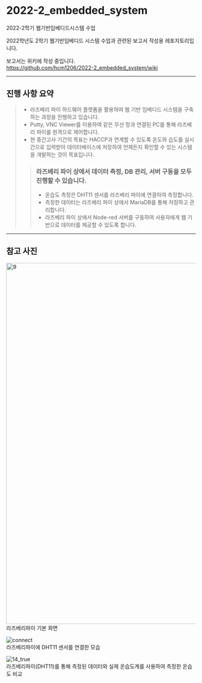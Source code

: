 # 2022-2_embedded_system
2022-2학기 웹기반임베디드시스템 수업

2022학년도 2학기 웹기반임베디드 시스템 수업과 관련된 보고서 작성용 레포지토리입니다.

보고서는 위키에 작성 중입니다.  
https://github.com/hcm1206/2022-2_embedded_system/wiki
***
## 진행 사항 요약
> - 라즈베리 파이 하드웨어 플랫폼을 활용하여 웹 기반 임베디드 시스템을 구축하는 과정을 진행하고 있습니다.  
> - Putty, VNC Viewer를 이용하여 같은 무선 망과 연결된 PC를 통해 라즈베리 파이를 원격으로 제어합니다.
> - 현 중간고사 기간의 목표는 HACCP과 연계할 수 있도록 온도와 습도를 실시간으로 입력받아 데이터베이스에 저장하여 언제든지 확인할 수 있는 시스템을 개발하는 것이 목표입니다.
> 
>> ### 라즈베리 파이 상에서 데이터 측정, DB 관리, 서버 구동을 모두 진행할 수 있습니다.
>> - 온습도 측정은 DHT11 센서를 라즈베리 파이에 연결하여 측정합니다.
>> - 측정한 데이터는 라즈베리 파이 상에서 MariaDB를 통해 저장하고 관리합니다.
>> - 라즈베리 파이 상에서 Node-red 서버를 구동하여 사용자에게 웹 기반으로 데이터를 제공할 수 있도록 합니다.


***
## 참고 사진
<img width="961" alt="9" src="https://user-images.githubusercontent.com/96714275/195824361-23d51cbf-aae5-4013-8b7b-c58181ae9577.PNG">  
라즈베리파이 기본 화면  
  
![connect](https://user-images.githubusercontent.com/96714275/195824220-ceb92fd7-1382-4910-a525-fac09bcc667d.jpg)  
라즈베리파이에 DHT11 센서를 연결한 모습  
  
![14_true](https://user-images.githubusercontent.com/96714275/195824293-d804143a-c160-4c08-a5d2-de238806284a.png)  
라즈베리파이(DHT11)를 통해 측정된 데이터와 실제 온습도계를 사용하여 측정한 온습도 비교  
  
